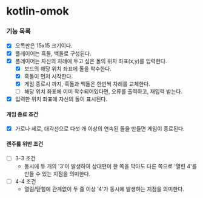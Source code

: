 # kotlin-omok

### 기능 목록
- [x] 오목판은 15x15 크기이다.
- [x] 플레이어는 흑돌, 백돌로 구성된다.
- [x] 플레이어는 자신의 차례에 두고 싶은 돌의 위치 좌표(x,y)를 입력한다.
    - [x] 보드의 해당 위치 좌표에 돌을 착수한다.
    - [x] 흑돌이 먼저 시작한다.
    - [x] 게임 종료시 까지, 흑돌과 백돌은 한번씩 차례를 교체한다.
    - [ ] 해당 위치 좌표에 이미 착수되어있다면, 오류를 출력하고, 재입력 받는다.
- [x] 입력한 위치 좌표에 자신의 돌이 표시된다.

#### 게임 종료 조건
- [x] 가로나 세로, 대각선으로 다섯 개 이상의 연속된 돌을 만들면 게임이 종료된다.

#### 렌주룰 위반 조건
- [ ] 3-3 조건
    - 동시에 두 개의 '3'이 발생하여 상대편이 한 쪽을 막아도 다른 쪽으로 '열린 4'를 만들 수 있는 지점을 의미한다.
- [ ] 4-4 조건
    - 열림/닫힘에 관계없이 두 줄 이상 '4'가 동시에 발생하는 지점을 의미한다.
